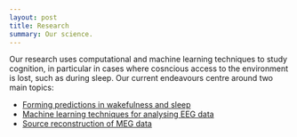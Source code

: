 ```yaml
---
layout: post
title: Research
summary: Our science.
---
```


Our research uses computational and machine learning techniques to study cognition, in particular in cases where cosncious access to the environment is lost, such as during sleep. Our current endeavours centre around two main topics:

* [Forming predictions in wakefulness and sleep](#sensory-predictions)
* [Machine learning techniques for analysing EEG data](#machine-learning)
* [Source reconstruction of MEG data](#source-reconstruction)

